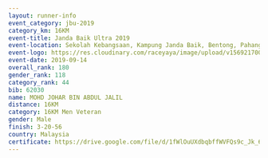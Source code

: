 ```yaml
---
layout: runner-info 
event_category: jbu-2019 
category_km: 16KM 
event-title: Janda Baik Ultra 2019 
event-location: Sekolah Kebangsaan, Kampung Janda Baik, Bentong, Pahang, Malaysia 
event-logo: https://res.cloudinary.com/raceyaya/image/upload/v1569217009/logo/janda-baik_vch1pc.jpg 
event-date: 2019-09-14
overall_rank: 180
gender_rank: 118
category_rank: 44
bib: 62030
name: MOHD JOHAR BIN ABDUL JALIL
distance: 16KM
category: 16KM Men Veteran
gender: Male
finish: 3-20-56
country: Malaysia
certificate: https://drive.google.com/file/d/1fWlOuUXdbqbffWVFQs9c_Jk_6zfup0JU/view?usp=sharing
---
```

